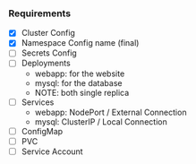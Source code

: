 ### Requirements
- [x] Cluster Config
- [x] Namespace Config name (final)
- [ ] Secrets Config
- [ ] Deployments
    - webapp: for the website
    - mysql: for the database
    - NOTE: both single replica
- [ ] Services
    - webapp: NodePort / External Connection
    - mysql: ClusterIP / Local Connection
- [ ] ConfigMap
- [ ] PVC
- [ ] Service Account
